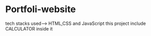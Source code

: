# Portfoli-website
tech stacks used--> HTML,CSS and JavaScript
this project include CALCULATOR inside it
